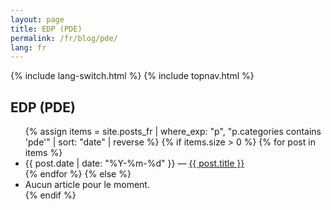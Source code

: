 ```yaml
---
layout: page
title: EDP (PDE)
permalink: /fr/blog/pde/
lang: fr
---
```


{% include lang-switch.html %} 
{% include topnav.html %}

<h2>EDP (PDE)</h2>
<ul>
{% assign items = site.posts_fr | where_exp: "p", "p.categories contains 'pde'" | sort: "date" | reverse %}
{% if items.size > 0 %}
  {% for post in items %}
    <li><span class="muted">{{ post.date | date: "%Y-%m-%d" }}</span> — <a href="{{ post.url | relative_url }}">{{ post.title }}</a></li>
  {% endfor %}
{% else %}
  <li>Aucun article pour le moment.</li>
{% endif %}
</ul>
